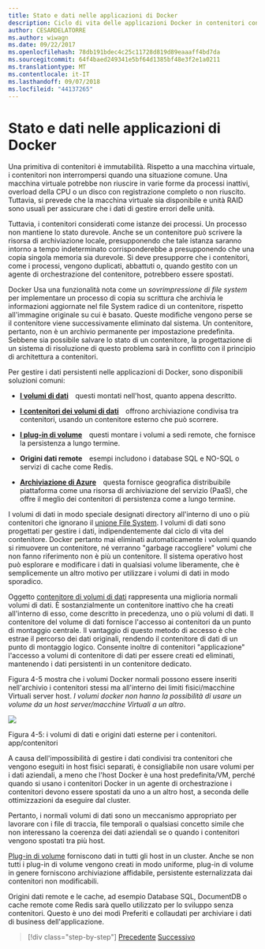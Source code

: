 ```yaml
---
title: Stato e dati nelle applicazioni di Docker
description: Ciclo di vita delle applicazioni Docker in contenitori con piattaforma e strumenti Microsoft
author: CESARDELATORRE
ms.author: wiwagn
ms.date: 09/22/2017
ms.openlocfilehash: 78db191bdec4c25c11728d819d89eaaaff4bd7da
ms.sourcegitcommit: 64f4baed249341e5bf64d1385bf48e3f2e1a0211
ms.translationtype: MT
ms.contentlocale: it-IT
ms.lasthandoff: 09/07/2018
ms.locfileid: "44137265"
---
```

# <a name="state-and-data-in-docker-applications"></a>Stato e dati nelle applicazioni di Docker

Una primitiva di contenitori è immutabilità. Rispetto a una macchina virtuale, i contenitori non interrompersi quando una situazione comune. Una macchina virtuale potrebbe non riuscire in varie forme da processi inattivi, overload della CPU o un disco con registrazione completo o non riuscito. Tuttavia, si prevede che la macchina virtuale sia disponibile e unità RAID sono usuali per assicurare che i dati di gestire errori delle unità.

Tuttavia, i contenitori considerati come istanze dei processi. Un processo non mantiene lo stato durevole. Anche se un contenitore può scrivere la risorsa di archiviazione locale, presupponendo che tale istanza saranno intorno a tempo indeterminato corrisponderebbe a presupponendo che una copia singola memoria sia durevole. Si deve presupporre che i contenitori, come i processi, vengono duplicati, abbattuti o, quando gestito con un agente di orchestrazione del contenitore, potrebbero essere spostati.

Docker Usa una funzionalità nota come un *sovrimpressione di file system* per implementare un processo di copia su scrittura che archivia le informazioni aggiornate nel file System radice di un contenitore, rispetto all'immagine originale su cui è basato. Queste modifiche vengono perse se il contenitore viene successivamente eliminato dal sistema. Un contenitore, pertanto, non è un archivio permanente per impostazione predefinita. Sebbene sia possibile salvare lo stato di un contenitore, la progettazione di un sistema di risoluzione di questo problema sarà in conflitto con il principio di architettura a contenitori.

Per gestire i dati persistenti nelle applicazioni di Docker, sono disponibili soluzioni comuni:

-   [**I volumi di dati**](https://docs.docker.com/engine/tutorials/dockervolumes/) questi montati nell'host, quanto appena descritto.

-   [**I contenitori dei volumi di dati**](https://docs.docker.com/engine/tutorials/dockervolumes/#/creating-and-mounting-a-data-volume-container) offrono archiviazione condivisa tra contenitori, usando un contenitore esterno che può scorrere.

-   [**I plug-in di volume**](https://docs.docker.com/engine/tutorials/dockervolumes/#/mount-a-shared-storage-volume-as-a-data-volume) questi montare i volumi a sedi remote, che fornisce la persistenza a lungo termine.

-   **Origini dati remote** esempi includono i database SQL e NO-SQL o servizi di cache come Redis.

-   [**Archiviazione di Azure**](https://docs.microsoft.com/azure/storage/) questa fornisce geografica distribuibile piattaforma come una risorsa di archiviazione del servizio (PaaS), che offre il meglio dei contenitori di persistenza come a lungo termine.

I volumi di dati in modo speciale designati directory all'interno di uno o più contenitori che ignorano il [unione File System](https://docs.docker.com/glossary/?term=Union%20file%20system). I volumi di dati sono progettati per gestire i dati, indipendentemente dal ciclo di vita del contenitore. Docker pertanto mai eliminati automaticamente i volumi quando si rimuovere un contenitore, né verranno "garbage raccogliere" volumi che non fanno riferimento non è più un contenitore. Il sistema operativo host può esplorare e modificare i dati in qualsiasi volume liberamente, che è semplicemente un altro motivo per utilizzare i volumi di dati in modo sporadico.

Oggetto [contenitore di volumi di dati](https://docs.docker.com/glossary/?term=volume) rappresenta una miglioria normali volumi di dati. È sostanzialmente un contenitore inattivo che ha creati all'interno di esso, come descritto in precedenza, uno o più volumi di dati. Il contenitore del volume di dati fornisce l'accesso ai contenitori da un punto di montaggio centrale. Il vantaggio di questo metodo di accesso è che estrae il percorso dei dati originali, rendendo il contenitore di dati di un punto di montaggio logico. Consente inoltre di contenitori "applicazione" l'accesso a volumi di contenitore di dati per essere creati ed eliminati, mantenendo i dati persistenti in un contenitore dedicato.

Figura 4-5 mostra che i volumi Docker normali possono essere inseriti nell'archivio i contenitori stessi ma all'interno dei limiti fisici/macchine Virtuali server host. *I volumi docker non hanno la possibilità di usare un volume da un host server/macchine Virtuali a un altro*.

![](./media/image5.png)

Figura 4-5: i volumi di dati e origini dati esterne per i contenitori. app/contenitori

A causa dell'impossibilità di gestire i dati condivisi tra contenitori che vengono eseguiti in host fisici separati, è consigliabile non usare volumi per i dati aziendali, a meno che l'host Docker è una host predefinita/VM, perché quando si usano i contenitori Docker in un agente di orchestrazione i contenitori devono essere spostati da uno a un altro host, a seconda delle ottimizzazioni da eseguire dal cluster.

Pertanto, i normali volumi di dati sono un meccanismo appropriato per lavorare con i file di traccia, file temporali o qualsiasi concetto simile che non interessano la coerenza dei dati aziendali se o quando i contenitori vengono spostati tra più host.

[Plug-in di volume](https://docs.docker.com/engine/extend/plugins_volume/) forniscono dati in tutti gli host in un cluster. Anche se non tutti i plug-in di volume vengono creati in modo uniforme, plug-in di volume in genere forniscono archiviazione affidabile, persistente esternalizzata dai contenitori non modificabili.

Origini dati remote e le cache, ad esempio Database SQL, DocumentDB o cache remote come Redis sarà quello utilizzato per lo sviluppo senza contenitori. Questo è uno dei modi Preferiti e collaudati per archiviare i dati di business dell'applicazione.


>[!div class="step-by-step"]
[Precedente](monolithic-applications.md)
[Successivo](soa-applications.md)
